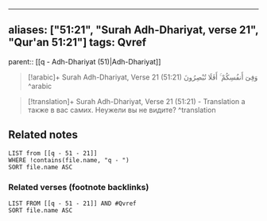
---
aliases: ["51:21", "Surah Adh-Dhariyat, verse 21", "Qur'an 51:21"]
tags: Qvref
---

parent:: [[q - Adh-Dhariyat (51)|Adh-Dhariyat]]

> [!arabic]+ Surah Adh-Dhariyat, Verse 21 (51:21)
> <span class="quran-arabic">وَفِىٓ أَنفُسِكُمْ ۚ أَفَلَا تُبْصِرُونَ</span>
^arabic

> [!translation]+ Surah Adh-Dhariyat, Verse 21 (51:21) - Translation
> а также в вас самих. Неужели вы не видите?
^translation



## Related notes
```dataview
LIST from [[q - 51 - 21]]
WHERE !contains(file.name, "q - ")
SORT file.name ASC
```

### Related verses (footnote backlinks)
```dataview
LIST FROM [[q - 51 - 21]] AND #Qvref
SORT file.name ASC
```

